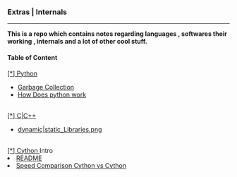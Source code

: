 <h3>Extras | Internals </h3><hr>
<b>This is a repo which contains notes regarding languages , softwares their working , internals and a lot of other cool stuff.</b>
  <br>
 <h4>Table of Content</h4>
   <a href="./python/"> [*] Python </a>
<br>
  <ul>
  <li><a href="./python/GarbageCollection.md "&emsp; &emsp; &emsp;>Garbage Collection</a></li>
  <li><a href="./python/HowDoesItWorks.md " &emsp; &emsp; &emsp; >How Does python work</a></li>
  </ul>
<br>
   <a href="./C|C++/"> [*] C|C++ </a>
  <ul>
  <li><a href="./C|C++/dynamic|static_Libraries.png "&emsp; &emsp; &emsp;>dynamic|static_Libraries.png</a></li>
  </ul>
<br>
   <a href="./Cython/"> [*] Cython </a>Intro
  <li><a href="./Cython/README.md "&emsp; &emsp; &emsp;>README</a></li>
  <li><a href="./Cython/Examples/First/README.md"&emsp; &emsp; &emsp;>Speed Comparison Cython vs Cython</a></li>
  </ul>

